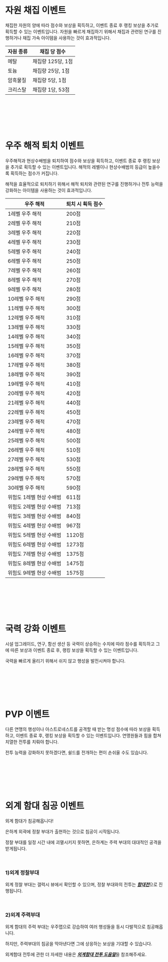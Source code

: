 # 자원 채집 이벤트

 채집한 자원의 양에 따라 점수와 보상을 획득하고, 이벤트 종료 후 랭킹 보상을 추가로 획득할 수 있는 이벤트입니다. 자원을 빠르게 채집하기 위해서 채집과 관련된 연구를 진행하거나 채집 가속 아이템을 사용하는 것이 효과적입니다.

| 자원 종류 | 채집 당 점수      |
| --------- | ----------------- |
| 메탈      | 채집량 125당, 1점 |
| 토늄      | 채집량 25당, 1점  |
| 암흑물질  | 채집량 5당, 1점   |
| 크리스탈  | 채집량 1당, 53점   |

<br>

<br>

<br>

<br>

<br>

# 우주 해적 퇴치 이벤트

 우주해적과 현상수배범을 퇴치하여 점수와 보상을 획득하고, 이벤트 종료 후 랭킹 보상을 추가로 획득할 수 있는 이벤트입니다. 해적의 레벨이나 현상수배범의 등급이 높을수록 획득하는 점수가 커집니다.

해적을 효율적으로 퇴치하기 위해서 해적 퇴치와 관련된 연구를 진행하거나 전투 능력을 강화하는 아이템을 사용하는 것이 효과적입니다.

| 우주 해적                | 퇴치 시 획득 점수 |
| ------------------------ | ----------------- |
| 1레벨 우주 해적          | 200점             |
| 2레벨 우주 해적          | 210점             |
| 3레벨 우주 해적          | 220점             |
| 4레벨 우주 해적          | 230점             |
| 5레벨 우주 해적          | 240점             |
| 6레벨 우주 해적          | 250점             |
| 7레벨 우주 해적          | 260점             |
| 8레벨 우주 해적          | 270점             |
| 9레벨 우주 해적          | 280점             |
| 10레벨 우주 해적         | 290점             |
| 11레벨 우주 해적         | 300점             |
| 12레벨 우주 해적         | 310점             |
| 13레벨 우주 해적         | 330점             |
| 14레벨 우주 해적         | 340점             |
| 15레벨 우주 해적         | 350점             |
| 16레벨 우주 해적         | 370점             |
| 17레벨 우주 해적         | 380점             |
| 18레벨 우주 해적         | 390점             |
| 19레벨 우주 해적         | 410점             |
| 20레벨 우주 해적         | 420점             |
| 21레벨 우주 해적         | 440점             |
| 22레벨 우주 해적         | 450점             |
| 23레벨 우주 해적         | 470점             |
| 24레벨 우주 해적         | 480점             |
| 25레벨 우주 해적         | 500점             |
| 26레벨 우주 해적         | 510점             |
| 27레벨 우주 해적         | 530점             |
| 28레벨 우주 해적         | 550점             |
| 29레벨 우주 해적         | 570점             |
| 30레벨 우주 해적         | 590점             |
| 위험도 1레벨 현상 수배범 | 611점             |
| 위험도 2레벨 현상 수배범 | 713점             |
| 위험도 3레벨 현상 수배범 | 840점             |
| 위험도 4레벨 현상 수배범 | 967점             |
| 위험도 5레벨 현상 수배범 | 1120점            |
| 위험도 6레벨 현상 수배범 | 1273점            |
| 위험도 7레벨 현상 수배범 | 1375점            |
| 위험도 8레벨 현상 수배범 | 1475점            |
| 위험도 9레벨 현상 수배범 | 1575점            |

<br>

<br>

<br>

<br>

<br>

# 국력 강화 이벤트

 시설 업그레이드, 연구, 함선 생산 등 국력이 상승하는 수치에 따라 점수를 획득하고 그에 따른 보상과 이벤트 종료 후, 랭킹 보상을 획득할 수 있는 이벤트입니다.

국력을 빠르게 올리기 위해서 쉬지 않고 행성을 발전시켜야 합니다.

<br>

<br>

<br>

<br>

<br>

# PVP 이벤트

 다른 연맹의 행성이나 아스트로네스트를 공격할 때 받는 명성 점수에 따라 보상을 획득하고, 이벤트 종료 후, 랭킹 보상을 획득할 수 있는 이벤트입니다. 연맹원들과 힘을 합쳐 치열한 전투를 치뤄야 합니다.

전투 능력을 강화하지 못하겠다면, 쉴드를 전개하는 편이 손쉬울 수도 있습니다.

<br>

<br>

<br>

<br>

<br>

# 외계 함대 침공 이벤트

외계 함대가 침공해옵니다!

은하계 외곽에 정찰 부대가 출현하는 것으로 침공이 시작됩니다.

정찰 부대를 일정 시간 내에 괴멸시키지 못하면, 은하계는 주력 부대의 대대적인 공격을 받게됩니다.

<br>

### 1)외계 정찰부대

 외계 정찰 부대는 갤럭시 뷰에서 확인할 수 있으며, 정찰 부대와의 전투는 [***<u>함대전</u>***](kor/503fleetbattle#함대전)으로 진행됩니다.

<br>

### 2)외계 주력부대

 외계 함대의 주력 부대는 우주맵으로 강습하여 여러 행성들을 동시 다발적으로 침공해옵니다.

하지만, 주력부대의 침공을 막아낸다면 그에 상응하는 보상을 기대할 수 있습니다.

외계함대 전투에 관한 더 자세한 내용은 [***<u>외계함대 전투 도움말</u>***](kor/502hunt#외계-함대)을 참조해주세요.